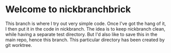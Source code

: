 # Welcome to nickbranchbrick
This branch is where I try out very simple code.
Once I've got the hang of it, I then put it in the code in nickbranch.
The idea is to keep nickbranch clean, while having a separate test directory.
But I'd also like to save this in the main repo, hence this branch.
This particular directory has been created by git worktree.